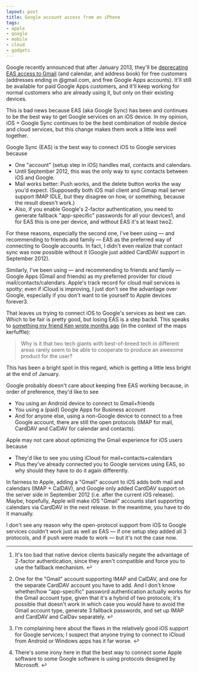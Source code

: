 ```yaml
---
layout: post
title: Google account access from an iPhone
tags:
- apple
- google
- mobile
- cloud
- gadgets
---
```

Google recently announced that after January 2013, they'll be [deprecating EAS
access to
Gmail](http://support.google.com/a/bin/answer.py?hl=en&answer=2716936) (and
calendar, and address book) for free customers (addresses ending in
@gmail.com, and free Google Apps accounts). It'll still be available for paid
Google Apps customers, and it'll keep working for normal customers who are
already using it, but only on their existing devices.

This is bad news because EAS (aka Google Sync) has been and continues to be
the best way to get Google services on an iOS device. In my opinion, iOS +
Google Sync continues to be the best combination of mobile device and cloud
services, but this change makes them work a little less well together.

Google Sync (EAS) is the best way to connect iOS to Google services because

  * One "account" (setup step in iOS) handles mail, contacts and calendars.
  * Until September 2012, this was the only way to sync contacts between iOS and Google.
  * Mail works better: Push works, and the delete button works the way you'd expect. (Supposedly both iOS mail client and Gimap mail server support IMAP IDLE, but they disagree on how, or something, because the result doesn't work.)
  * Also, if you enable Google's 2-factor authentication, you need to generate fallback "app-specific" passwords for all your devices1, and for EAS this is one per device, and without EAS it's at least two2.

For these reasons, especially the second one, I've been using — and
recommending to friends and family — EAS as the preferred way of connecting to
Google accounts. In fact, I didn't even realize that contact sync was now
possible without it (Google just added CardDAV support in September 2012).

Similarly, I've been using — and recommending to friends and family — Google
Apps (Gmail and friends) as my preferred provider for cloud
mail/contacts/calendars. Apple's track record for cloud mail services is
spotty; even if iCloud is improving, I just don't see the advantage over
Google, especially if you don't want to tie yourself to Apple devices
forever3.

That leaves us trying to connect iOS to Google's services as best we can.
Which to be fair is pretty good, but losing EAS is a step back4. This speaks
to [something my friend Ken wrote months
ago](http://levelsofdetail.kendeeter.com/post/31926718063/maps) (in the
context of the maps kerfuffle):

> Why is it that two tech giants with best-of-breed tech in different areas
rarely seem to be able to cooperate to produce an awesome product for the
user?

This has been a bright spot in this regard, which is getting a little less
bright at the end of January.

Google probably doesn't care about keeping free EAS working because, in order
of preference, they'd like to see

  * You using an Android device to connect to Gmail+friends
  * You using a (paid) Google Apps for Business account
  * And for anyone else, using a non-Google device to connect to a free Google account, there are still the open protocols (IMAP for mail, CardDAV and CalDAV for calendar and contacts).

Apple may not care about optimizing the Gmail experience for iOS users because

  * They'd like to see you using iCloud for mail+contacts+calendars
  * Plus they've already connected you to Google services using EAS, so why should they have to do it again differently.

In fairness to Apple, adding a "Gmail" account to iOS adds both mail and
calendars (IMAP + CalDAV), and Google only added CardDAV support on the server
side in September 2012 (i.e. after the current iOS release). Maybe, hopefully,
Apple will make iOS "Gmail" accounts start supporting calendars via CardDAV in
the next release. In the meantime, you have to do it manually.

I don't see any reason why the open-protocol support from iOS to Google
services couldn't work just as well as EAS — if one setup step added all 3
protocols, and if push were made to work — but it's not the case now.

* * *

  1. It's too bad that native device clients basically negate the advantage of 2-factor authentication, since they aren't compatible and force you to use the fallback mechanism. ↩

  2. One for the "Gmail" account supporting IMAP and CalDAV, and one for the separate CardDAV account you have to add. And I don't know whether/how "app-specific" password authentication actually works for the Gmail account type, given that it's a hybrid of two protocols; it's possible that doesn't work in which case you would have to avoid the Gmail account type, generate 3 fallback passwords, and set up IMAP and CardDAV and CalDav separately. ↩

  3. I'm complaining here about the flaws in the relatively good iOS support for Google services; I suspect that anyone trying to connect to iCloud from Android or Windows apps has it far worse. ↩

  4. There's some irony here in that the best way to connect some Apple software to some Google software is using protocols designed by Microsoft. ↩

